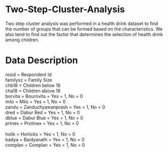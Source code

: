 # Two-Step-Cluster-Analysis
Two step cluster analysis was performed in a health drink dataset to find the number of groups that can be formed based on the characteristics. We also tend to find out the factor that determines the selection of health drink among children.


# Data Description
resid	=	Respondent Id		<br />
familysz	=	Family Size		<br />
chb18	=	Children below 18		<br />
cha18	=	Children above 18		<br />
borvita	=	Bournvita	=	Yes = 1, No = 0 <br />
milo	=	Milo	=	Yes = 1, No = 0 <br />
zandu	=	Zanduchyawanprash	=	Yes = 1, No = 0 <br />
dred	=	Dabur Red	=	Yes = 1, No = 0<br />
dblue	=	Dabur Blue	=	Yes = 1, No = 0<br />
prtnex	=	Protinex	=	Yes = 1, No = 0<br /><br />
holik	=	Horlicks	=	Yes = 1, No = 0<br />
badya	=	Baidyanath	=	Yes = 1, No = 0<br />
complan	=	Complan	=	Yes = 1, No = 0<br />

